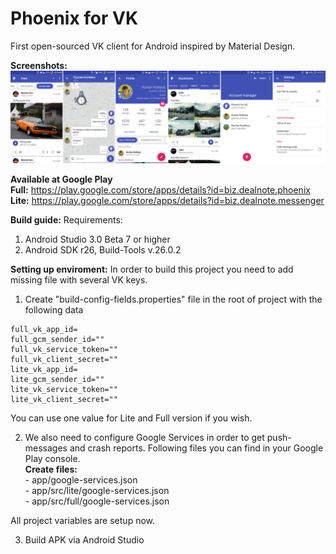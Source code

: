 # Phoenix for VK
First open-sourced VK client for Android inspired by Material Design.

<b>Screenshots:</b>
<img src="phoenix_screens.png"/>

<b>Available at Google Play</b><br>
  <b>Full:</b> https://play.google.com/store/apps/details?id=biz.dealnote.phoenix <br>
  <b>Lite:</b> https://play.google.com/store/apps/details?id=biz.dealnote.messenger

<b>Build guide:</b>
Requirements:
  1) Android Studio 3.0 Beta 7 or higher
  2) Android SDK r26, Build-Tools v.26.0.2
  
<b>Setting up enviroment:</b>
In order to build this project you need to add missing file with several VK keys.

  1) Create "build-config-fields.properties" file in the root of project with the following data

```
full_vk_app_id=
full_gcm_sender_id=""
full_vk_service_token=""
full_vk_client_secret=""
lite_vk_app_id=
lite_gcm_sender_id=""
lite_vk_service_token=""
lite_vk_client_secret=""
```

You can use one value for Lite and Full version if you wish.

  2) We also need to configure Google Services in order to get push-messages and crash reports. Following files you can find in your Google Play console.<br>
  <b>Create files:</b><br>
    - app/google-services.json <br>
    - app/src/lite/google-services.json <br>
    - app/src/full/google-services.json

  All project variables are setup now.

  3) Build APK via Android Studio
